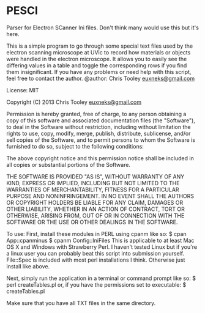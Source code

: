 PESCI
=====

Parser for Electron SCanner Ini files.  Don't think many would use this but it's here.

This is a simple program to go through some special text files used by the electron scanning microscope at UVic to record how
materials or objects were handled in the electron microscope. It allows you to easily see the differing values in a table and
toggle the corresponding rows if you find them insignificant.  If you have any problems or need help with this script, feel
free to contact the author.
 @author: Chris Tooley <euxneks@gmail.com>

License: MIT

Copyright (C) 2013 Chris Tooley <euxneks@gmail.com>

Permission is hereby granted, free of charge, to any person obtaining a copy of this software and associated documentation
files (the "Software"), to deal in the Software without restriction, including without limitation the rights to use, copy,
modify, merge, publish, distribute, sublicense, and/or sell copies of the Software, and to permit persons to whom the 
Software is furnished to do so, subject to the following conditions:

The above copyright notice and this permission notice shall be included in all copies or substantial portions of the Software.

THE SOFTWARE IS PROVIDED "AS IS", WITHOUT WARRANTY OF ANY KIND, EXPRESS OR IMPLIED, INCLUDING BUT NOT LIMITED TO THE WARRANTIES 
OF MERCHANTABILITY, FITNESS FOR A PARTICULAR PURPOSE AND NONINFRINGEMENT. IN NO EVENT SHALL THE AUTHORS OR COPYRIGHT HOLDERS BE 
LIABLE FOR ANY CLAIM, DAMAGES OR OTHER LIABILITY, WHETHER IN AN ACTION OF CONTRACT, TORT OR OTHERWISE, ARISING FROM, OUT OF OR 
IN CONNECTION WITH THE SOFTWARE OR THE USE OR OTHER DEALINGS IN THE SOFTWARE.


 To use:
First, install these modules in PERL using cpanm like so:
   $ cpan App::cpanminus
   $ cpanm Config::IniFiles
 This is applicable to at least Mac OS X and Windows with Strawberry Perl.  I haven't tested Linux but if you're a linux user you can probably 
 beat this script into submission yourself.
File::Spec is included with most perl installations I think. Otherwise just install like above.

Next, simply run the application in a terminal or command prompt like so:
   $ perl createTables.pl
   or, if you have the permissions set to executable:
   $ createTables.pl

   Make sure that you have all TXT files in the same directory.


